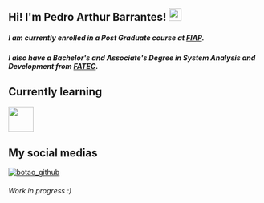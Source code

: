 <h2>Hi! I'm Pedro Arthur Barrantes! <img src="https://cdn1.iconfinder.com/data/icons/avengers-1/512/avangers_icon002-1024.png" width=25></h2>



##### I am currently enrolled in a Post Graduate course at [FIAP](https://www.fiap.com.br).
##### I also have a Bachelor's and Associate's Degree in System Analysis and Development from [FATEC](https://fatecsaocaetano.cps.sp.gov.br).

## Currently learning

<img loading="lazy" src="https://www.svgrepo.com/show/376344/python.svg" width="50" height="50"/>


## My social medias

<a href="https://www.linkedin.com/in/pedro-arthur-barrantes/"><img src="https://img.shields.io/badge/LinkedIn-0077B5?style=for-the-badge&logo=linkedin&logoColor=white" alt="botao_github"></a>

###### Work in progress :)

<!---
PedroArthurBarrantesDev/PedroArthurBarrantesDev is a repository because its `README.md` (this file) appears on your GitHub profile.
You can click the Preview link to take a look at your changes.
--->
